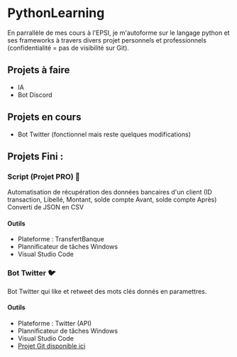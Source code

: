# PythonLearning

En parrallèle de mes cours à l'EPSI, je m'autoforme sur le langage python et ses frameworks à travers divers projet personnels et professionnels (confidentialité = pas de visibilité sur Git). 

## Projets à faire 

- IA 
- Bot Discord 

## Projets en cours 

- Bot Twitter (fonctionnel mais reste quelques modifications) 

## Projets Fini :

### Script (Projet PRO) 📜
Automatisation de récupération des données bancaires d'un client (ID transaction, Libellé, Montant, solde compte Avant, solde compte Après)
Converti de JSON en CSV  

#### Outils 
- Plateforme : TransfertBanque 
- Plannificateur de tâches Windows 
- Visual Studio Code

### Bot Twitter :bird: 

Bot Twitter qui like et retweet des mots clés donnés en paramettres. 

#### Outils 
- Plateforme : Twitter (API)  
- Plannificateur de tâches Windows 
- Visual Studio Code 
- [Projet Git disponible ici](https://github.com/Hellisium/PythonLearning/tree/main/twitterBot)
